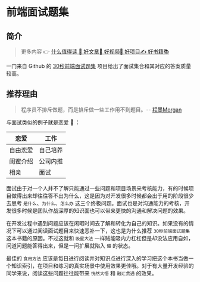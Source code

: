 # 前端面试题集

## 简介

> 更多内容 👉 [ 什么值得读 💎 好文章📒 好视频🎥 好项目✍️ 好书籍📚](https://github.com/pushmetop/reading-lists)

一门来自 Github 的 [30秒前端面试题集](https://github.com/30-seconds/30-seconds-of-interviews) 项目给出了面试集合和其对应的答案质量较高。

## 推荐理由

> 程序员不排斥做题，而是排斥做一些工作用不到题目。-- [程墨Morgan](https://www.zhihu.com/question/66838358/answer/246639171)

与面试类似的例子就是恋爱 👫 ：

| 恋爱 | 工作 | 
| -- | -- |
| 自由恋爱 | 自己培养 |
| 闺蜜介绍 | 公司内推 |
| 相亲 | 面试 |

面试由于对一个人并不了解只能通过一些问题和项目场景来考核能力，有的时候项目做得出来却往往答不出为什么，这是因为对开发很多时候都会出于用的阶段很少去思考 `是什么`、`为什么`、`怎么办` 这三个终极问题。面试也是对沟通能力的考核，开发很多时候是团队作战深厚的知识面也可以带来更快的沟通和解决问题的效果。

在开发过程中遇到问题应该在闲暇时间去了解和转化为自己的知识。如果没有的情况下可以通过阅读面试题目来快速恶补一下，这也是为什么推荐 `30秒前端面试题集` 这本书籍的原因。不过这就和 `吸星大法` 一样贼能吸内力杠杠但是却没法应用自如，问道问题能答得出来，但是一问扩展就陷入 `懵` 的状态。

最佳的 `食用方法` 应该是每日进行阅读并对知识点进行深入的学习把这个本书当做一个知识索引，在项目和练习的真实场景中使用效果更佳哦。对于有大量开发经验的同学来说，阅读这些问题往往能带来 `恍然大悟` 和 `融汇贯通` 的效果。